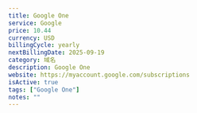 ```yaml
---
title: Google One
service: Google
price: 10.44
currency: USD
billingCycle: yearly
nextBillingDate: 2025-09-19
category: 域名
description: Google One
website: https://myaccount.google.com/subscriptions
isActive: true
tags: ["Google One"]
notes: ""
---
```

<!-- 
# Adobe Creative Cloud 订阅

Adobe Creative Cloud 提供完整的创意工具套件，包括 Photoshop、Illustrator、Premiere Pro 等。

## 包含软件
- Photoshop
- Illustrator
- Premiere Pro
- After Effects
- InDesign
- Lightroom
- 以及更多创意应用

## 使用情况
主要用于图片编辑和视频制作，每周使用约10小时。 -->
